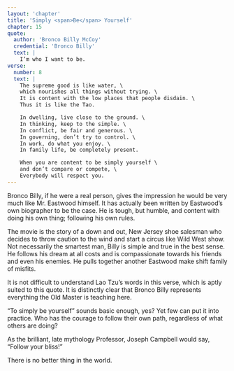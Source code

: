 ```yaml
---
layout: 'chapter'
title: 'Simply <span>Be</span> Yourself'
chapter: 15
quote:
  author: 'Bronco Billy McCoy'
  credential: 'Bronco Billy'
  text: |
    I’m who I want to be.
verse:
  number: 8
  text: |
    The supreme good is like water, \
    which nourishes all things without trying. \
    It is content with the low places that people disdain. \
    Thus it is like the Tao.

    In dwelling, live close to the ground. \
    In thinking, keep to the simple. \
    In conflict, be fair and generous. \
    In governing, don’t try to control. \
    In work, do what you enjoy. \
    In family life, be completely present.

    When you are content to be simply yourself \
    and don’t compare or compete, \
    Everybody will respect you.
---
```


Bronco Billy, if he were a real person, gives the impression he would
be very much like Mr. Eastwood himself.
It has actually been written by Eastwood’s own biographer to be the case.
He is tough, but humble, and content with doing his own thing;
following his own rules.

The movie is the story of a down and out,
New Jersey shoe salesman who decides to throw caution to the wind
and start a circus like Wild West show.
Not necessarily the smartest man, Billy is simple and true in the best sense.
He follows his dream at all costs and is compassionate
towards his friends and even his enemies.
He pulls together another Eastwood make shift family of misfits.

It is not difficult to understand Lao Tzu’s words in this verse,
which is aptly suited to this quote.
It is distinctly clear that Bronco Billy represents everything the
Old Master is teaching here.

“To simply be yourself” sounds basic enough, yes?
Yet few can put it into practice.
Who has the courage to follow their own path,
regardless of what others are doing?

As the brilliant, late mythology Professor,
Joseph Campbell would say, “Follow your bliss!”

There is no better thing in the world.
